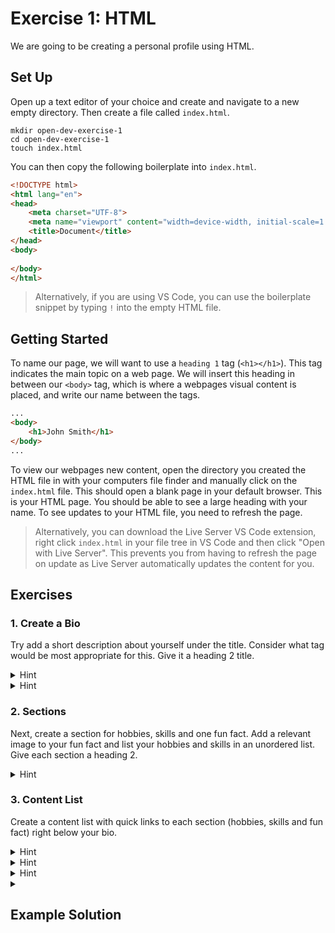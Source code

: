 # Exercise 1: HTML

We are going to be creating a personal profile using HTML.

## Set Up

Open up a text editor of your choice and create and navigate to a new empty directory. Then create a file called `index.html`.

```shell
mkdir open-dev-exercise-1
cd open-dev-exercise-1
touch index.html
```

You can then copy the following boilerplate into `index.html`.

```html
<!DOCTYPE html>
<html lang="en">
<head>
    <meta charset="UTF-8">
    <meta name="viewport" content="width=device-width, initial-scale=1.0">
    <title>Document</title>
</head>
<body>
    
</body>
</html>
```

> Alternatively, if you are using VS Code, you can use the boilerplate snippet by typing `!` into the empty HTML file. 

## Getting Started

To name our page, we will want to use a `heading 1` tag (`<h1></h1>`). 
This tag indicates the main topic on a web page. We will insert this heading in between our `<body>` tag, which is where a webpages visual content is placed, and write our name between the tags.

```html
...
<body>
    <h1>John Smith</h1>
</body>
...
```

To view our webpages new content, open the directory you created the HTML file in with your computers file finder and manually click on the `index.html` file. This should open a blank page in your default browser. This is your HTML page. You should be able to see a large heading with your name. To see updates to your HTML file, you need to refresh the page.

> Alternatively, you can download the Live Server VS Code extension, right click `index.html` in your file tree in VS Code and then click "Open with Live Server". This prevents you from having to refresh the page on update as Live Server automatically updates the content for you.

## Exercises

### 1. Create a Bio

Try add a short description about yourself under the title. Consider what tag would be most appropriate for this. Give it a heading 2 title. 

<details>
  <summary>Hint</summary>

  Which of the following tags is most suitable for this description:
  
  - `<p>`
  - `<span>`
  - `<h2>`
  - `<section>`
  - `<description>`
</details>

<details>
  <summary>Hint</summary>
  
  The `<p>` tag would be the most appropriate for the description because its use case is for paragraphs. 

  The `<span>` tag is a generic container for inline elements. Inline elements are elements that do not create a new line when placed next to other inline elements. 

  The `<h2>` tag is another heading tag but smaller on the visual hierarchy (smaller font) compared to the `<h1>` tag. Not very suitable for non-heading content. 

  The `<section>` defines a section in a document such as a topic section, such as a heading and its corresponding paragraph content. 

  ```html
  <section>
  <h2>WWF History</h2>
  <p>The World Wide Fund for Nature (WWF) is an international organization working on issues regarding the conservation, research and restoration of the environment, formerly named the World Wildlife Fund. WWF was founded in 1961.</p>
  </section>
  ```

  The `<description>` tag doesn't exist.
</details>

### 2. Sections

Next, create a section for hobbies, skills and one fun fact. Add a relevant image to your fun fact and list your hobbies and skills in an unordered list. Give each section a heading 2.

<details>
  <summary>Hint</summary>

  Use the `<img>` tag and the `<ul>` and `<li>` tag for the list.
</details>

### 3. Content List

Create a content list with quick links to each section (hobbies, skills and fun fact) right below your bio. 

<details>
  <summary>Hint</summary>

  Use `<a>` tags and `<ul>` and `<li>` tags.
</details>

<details>
  <summary>Hint</summary>

  Look into how `<a>` tags can redirect you to specific elements on your page.
</details>

<details>
  <summary>Hint</summary>

  You can use element IDs to link to `<a>` tags.
</details>

<details>
  <summary><h2>Example Solution</h2></summary>

```html
<!DOCTYPE html>
<html lang="en">
<head>
    <meta charset="UTF-8">
    <meta name="viewport" content="width=device-width, initial-scale=1.0">
    <title>Document</title>
</head>
<body>
    <h1>John Smith</h1>
    <h2>Bio</h2>
    <p>
        Lorem ipsum dolor sit amet, consectetur adipiscing elit, sed do eiusmod tempor incididunt ut labore et dolore magna
        aliqua. Ut enim ad minim veniam, quis nostrud exercitation ullamco laboris nisi ut aliquip ex ea commodo consequat.
        Duis aute irure dolor in reprehenderit in voluptate velit esse cillum dolore eu fugiat nulla pariatur. Excepteur
        sint occaecat cupidatat non proident, sunt in culpa qui officia deserunt mollit anim id est laborum.
    </p>
    <h2>Content</h2>
    <ul>
        <li><a href="#hobbies">Hobbies</a></li>
        <li><a href="#skills">Skills</a></li>
        <li><a href="#fact">Fun Fact</a></li>
    </ul>
    <h2 id="hobbies">Hobbies</h2>
    <ul>
        <li>Foo</li>
        <li>Bar</li>
        <li>Baz</li>
    </ul>
    <h2 id="skills">Skills</h2>
    <ul>
        <li>Foo</li>
        <li>Bar</li>
        <li>Baz</li>
    </ul>
    <h2 id="fact">Fun Fact</h2>
    <img src="https://www.bigw.com.au/medias/sys_master/images/images/h17/h07/44998281723934.jpg" alt="Crocs image">
    <p>
        Lorem ipsum dolor sit amet, consectetur adipiscing elit, sed do eiusmod tempor incididunt ut labore et dolore magna
        aliqua. Ut enim ad minim veniam, quis nostrud exercitation ullamco laboris nisi ut aliquip ex ea commodo consequat.
        Duis aute irure dolor in reprehenderit in voluptate velit esse cillum dolore eu fugiat nulla pariatur. Excepteur
        sint occaecat cupidatat non proident, sunt in culpa qui officia deserunt mollit anim id est laborum.
    </p>
</body>
</html>
  ```
</details>